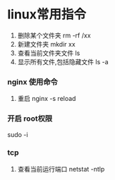 
# linux常用指令

1. 删除某个文件夹  rm -rf /xx
2. 新建文件夹   mkdir xx
3. 查看当前文件夹文件    ls
4. 显示所有文件,包括隐藏文件 ls -a

### nginx 使用命令  
1. 重启   nginx -s reload

### 开启 root权限  
sudo -i

### tcp 
1. 查看当前运行端口
netstat -ntlp

